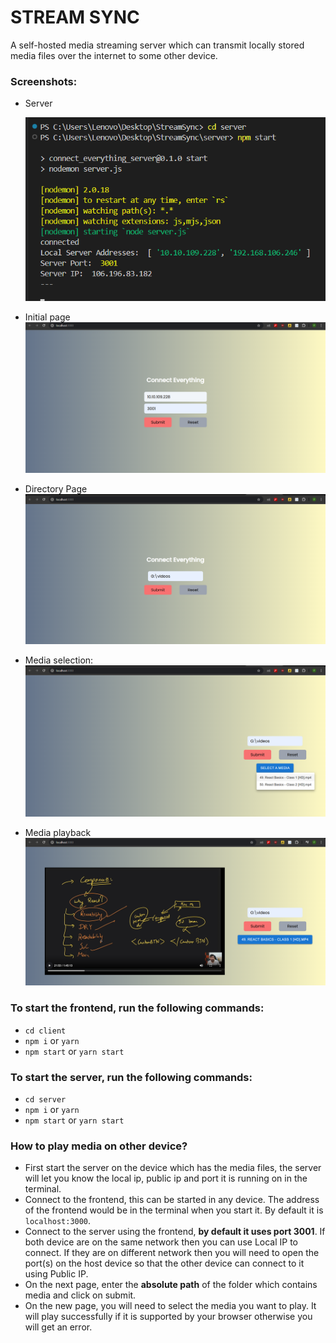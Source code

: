 # **STREAM SYNC**

A self-hosted media streaming server which can transmit locally stored media files over the internet to some other device.

### Screenshots:

-   Server

    ![Server](/public/img1.png)

-   Initial page
    ![Initial page](/public/img2.png)

-   Directory Page
    ![Directory page](/public/img3.png)

-   Media selection:
    ![Media selection](/public/img4.png)

-   Media playback
    ![playback](/public/img5.png)

### To start the frontend, run the following commands:

-   `cd client`
-   `npm i` or `yarn`
-   `npm start` or `yarn start`

### To start the server, run the following commands:

-   `cd server`
-   `npm i` or `yarn`
-   `npm start` or `yarn start`

### How to play media on other device?

-   First start the server on the device which has the media files, the server will let you know the local ip, public ip and port it is running on in the terminal.
-   Connect to the frontend, this can be started in any device. The address of the frontend would be in the terminal when you start it. By default it is `localhost:3000`.
-   Connect to the server using the frontend, **by default it uses port 3001**. If both device are on the same network then you can use Local IP to connect. If they are on different network then you will need to open the port(s) on the host device so that the other device can connect to it using Public IP.
-   On the next page, enter the **absolute path** of the folder which contains media and click on submit.
-   On the new page, you will need to select the media you want to play. It will play successfully if it is supported by your browser otherwise you will get an error.

